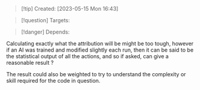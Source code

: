 
>[!tip] Created: [2023-05-15 Mon 16:43]

>[!question] Targets: 

>[!danger] Depends: 

Calculating exactly what the attribution will be might be too tough, however if an AI was trained and modified slightly each run, then it can be said to be the statistical output of all the actions, and so if asked, can give a reasonable result ?

The result could also be weighted to try to understand the complexity or skill required for the code in question.